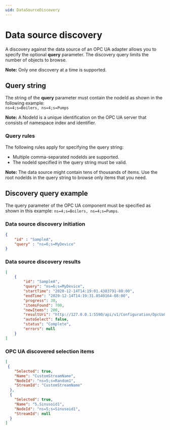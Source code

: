 ```yaml
---
uid: DataSourceDiscovery
---
```


# Data source discovery

A discovery against the data source of an OPC UA adapter allows you to specify the optional **query** parameter. The discovery query limits the number of objects to browse.

**Note:** Only one discovery at a time is supported.

## Query string

The string of the **query** parameter must contain the nodeId as shown in the following example:<br>`ns=4;s=Boilers, ns=4;s=Pumps`

**Note:** A NodeId is a unique identification on the OPC UA server that consists of namespace index and identifier.

### Query rules

The following rules apply for specifying the query string:

- Multiple comma-separated nodeIds are supported.
- The nodeId specified in the query string must be valid.

**Note:** The data source might contain tens of thousands of items. Use the root nodeIds in the query string to browse only items that you need.

## Discovery query example

The query parameter of the OPC UA component must be specified as shown in this example:
`ns=4;s=Boilers, ns=4;s=Pumps`.

### Data source discovery initiation

```json
{
	"id" : "SampleA",
	"query" : "ns=6;s=MyDevice"
}
```

### Data source discovery results

```json
[
    {
	    "id": "SampleA",
	    "query": "ns=6;s=MyDevice",
	    "startTime": "2020-12-14T14:19:01.4383791-08:00",
	    "endTime": "2020-12-14T14:19:31.8549164-08:00",
	    "progress": 30,
	    "itemsFound": 700,
	    "newItems": 200,
	    "resultUri": "http://127.0.0.1:5590/api/v1/Configuration/OpcUaComponentId/Discoveries/40/result",
	    "autoSelect": false,
	    "status": "Complete",
	    "errors": null
	}
]
```

### OPC UA discovered selection items

```json
[
 {
    "Selected": true,
    "Name": "CustomStreamName",
    "NodeId": "ns=5;s=Random1",
    "StreamId": "CustomStreamName"
  },
  {
    "Selected": true,
    "Name": "5.Sinusoid1",
    "NodeId": "ns=5;s=Sinusoid1",
    "StreamId": null
  }
]
```